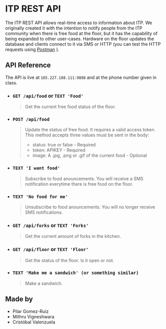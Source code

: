 # ITP REST API

The ITP REST API allows real-time access to information about ITP. We originally created it with the intention to notify people from the ITP community when there is free food at the floor, but it has the capability of being expanded to other user-cases. Hardware on the floor updates the database and clients connect to it via SMS or HTTP (you can test the HTTP requests using [Postman](https://www.getpostman.com/apps) ).

## API Reference

The API is live at `165.227.188.111:9888` and at the phone number given in class.

- ### `GET /api/food` or `TEXT 'Food'`

  > Get the current free food status of the floor.

- ### `POST /api/food`

  > Update the status of free food. It requires a valid access token. This method accepts three values must be sent in the body:
  > - status: true or false - Required
  > - token: APIKEY - Required
  > - image: A .jpg, .png or .gif of the current food - Optional

- ### `TEXT 'I want food'`

  > Subscribe to food anouncements. You will receive a SMS notification everytime there is free food on the floor.

- ### `TEXT 'No food for me'`

  > Unsubscribe to food anouncements. You will no longer receive SMS notifications.

- ### `GET /api/forks` or `TEXT 'Forks'`

  > Get the current amount of forks in the kitchen.

- ### `GET /api/floor` or `TEXT 'Floor'`

  > Get the status of the floor. Is it open or not.

- ### `TEXT 'Make me a sandwich' (or something similar)`

  > Make a sandwich.
  
## Made by
- Pilar Gomez-Ruiz
- Mithru Vigneshwara
- Cristóbal Valenzuela
